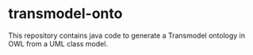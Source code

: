 # transmodel-onto
This repository contains java code to generate a Transmodel ontology in OWL from a UML class model. 
